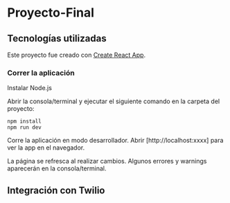 # Proyecto-Final

## Tecnologías utilizadas

Este proyecto fue creado con [Create React App](https://create-react-app.dev/).

### Correr la aplicación
Instalar Node.js

Abrir la consola/terminal y ejecutar el siguiente comando en la carpeta del proyecto:

```
npm install
npm run dev
```

Corre la aplicación en modo desarrollador.
Abrir [http://localhost:xxxx] para ver la app en el navegador.

La página se refresca al realizar cambios.
Algunos errores y warnings aparecerán en la consola/terminal.

## Integración con Twilio